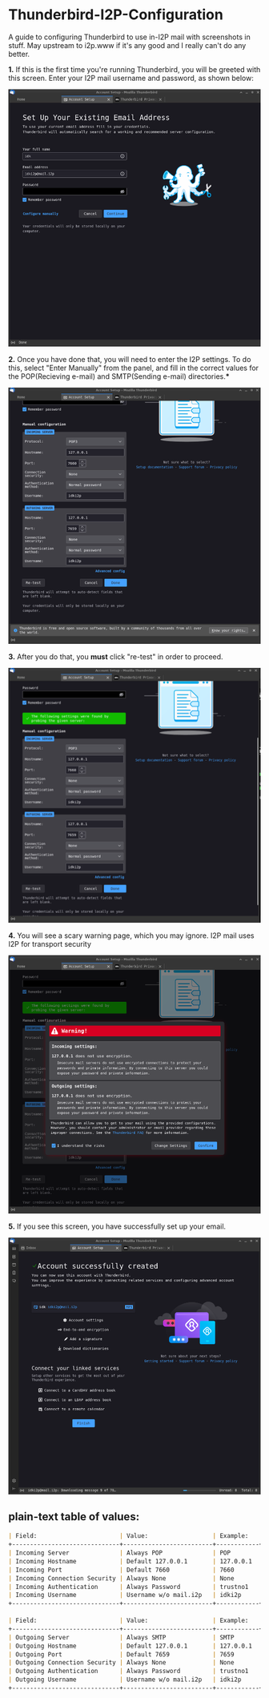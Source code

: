 # Thunderbird-I2P-Configuration

A guide to configuring Thunderbird to use in-I2P mail with screenshots in stuff. May upstream to i2p.www if it's any good and I really can't do any better.

**1.** If this is the first time you're running Thunderbird, you will be greeted with this screen. Enter your I2P mail username and password, as shown below:

![The first step is to enter some basic information](thunderbird-0.png)

**2.** Once you have done that, you will need to enter the I2P settings. To do this, select "Enter Manually" from the panel, and fill in the correct values for the POP(Recieving e-mail) and SMTP(Sending e-mail) directories.**\***

![The second step is to manually enter the local tunnel information for POP and SMTP](thunderbird-1.png)

**3.** After you do that, you **must** click "re-test" in order to proceed.

![The third step is to test the configuration](thunderbird-2.png)

**4.** You will see a scary warning page, which you may ignore. I2P mail uses I2P for transport security

![The fourth step is to click next](thunderbird-3.png)

**5.** If you see this screen, you have successfully set up your email. 

![This is what it looks like when you're done.](thunderbird-4.png)

## plain-text table of values:

```md
| Field:                       | Value:                  | Example:   |
+------------------------------+-------------------------+------------+
| Incoming Server              | Always POP              | POP        |
| Incoming Hostname            | Default 127.0.0.1       | 127.0.0.1  |
| Incoming Port                | Default 7660            | 7660       |
| Incoming Connection Security | Always None             | None       |
| Incoming Authentication      | Always Password         | trustno1   |
| Incoming Username            | Username w/o mail.i2p   | idki2p     |
+------------------------------+-------------------------+------------+

| Field:                       | Value:                  | Example:   |
+------------------------------+-------------------------+------------+
| Outgoing Server              | Always SMTP             | SMTP       |
| Outgoing Hostname            | Default 127.0.0.1       | 127.0.0.1  |
| Outgoing Port                | Default 7659            | 7659       |
| Outgoing Connection Security | Always None             | None       |
| Outgoing Authentication      | Always Password         | trustno1   |
| Outgoing Username            | Username w/o mail.i2p   | idki2p     |
+------------------------------+-------------------------+------------+
```